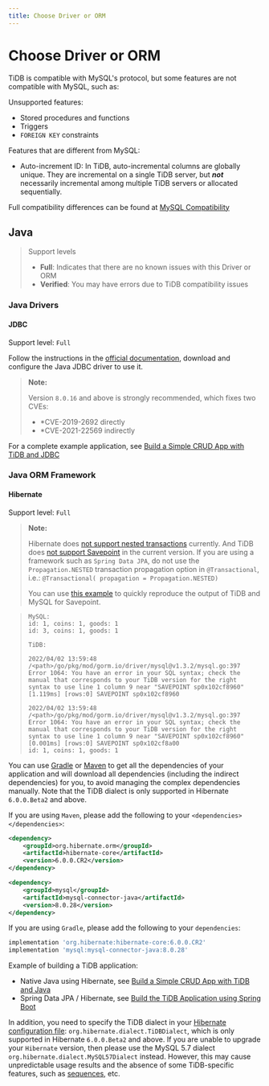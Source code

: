 ```yaml
---
title: Choose Driver or ORM
---
```


# Choose Driver or ORM

TiDB is compatible with MySQL's protocol, but some features are not compatible with MySQL, such as:

Unsupported features:

- Stored procedures and functions
- Triggers
- `FOREIGN KEY` constraints

Features that are different from MySQL:

- Auto-increment ID: In TiDB, auto-incremental columns are globally unique. They are incremental on a single TiDB server, but ***not*** necessarily incremental among multiple TiDB servers or allocated sequentially.

Full compatibility differences can be found at [MySQL Compatibility](https://docs.pingcap.com/tidb/stable/mysql-compatibility)

## Java

> Support levels
>
> - **Full**: Indicates that there are no known issues with this Driver or ORM
> - **Verified**: You may have errors due to TiDB compatibility issues

### Java Drivers

#### JDBC

Support level: `Full`

Follow the instructions in the [official documentation](https://dev.mysql.com/doc/connector-j/8.0/en/), download and configure the Java JDBC driver to use it.

> **Note:**
>
> Version `8.0.16` and above is strongly recommended, which fixes two CVEs:
>
> - *CVE-2019-2692 directly
> - *CVE-2021-22569 indirectly

For a complete example application, see [Build a Simple CRUD App with TiDB and JDBC](./sample-application-java.md)

### Java ORM Framework

#### Hibernate

Support level: `Full`

> **Note:**
>
> Hibernate does [not support nested transactions](https://stackoverflow.com/questions/37927208/nested-transaction-in-spring-app-with-jpa-postgres) currently. And TiDB does [not support Savepoint](https://github.com/pingcap/tidb/issues/6840) in the current version. If you are using a framework such as `Spring Data JPA`, do not use the `Propagation.NESTED` transaction propagation option in `@Transactional`, i.e.: `@Transactional( propagation = Propagation.NESTED)`
>
> You can use [this example](https://github.com/Icemap/tidb-savepoint) to quickly reproduce the output of TiDB and MySQL for Savepoint.

> ```
> MySQL:
> id: 1, coins: 1, goods: 1
> id: 3, coins: 1, goods: 1
> 
> TiDB:
> 
> 2022/04/02 13:59:48 /<path>/go/pkg/mod/gorm.io/driver/mysql@v1.3.2/mysql.go:397 Error 1064: You have an error in your SQL syntax; check the manual that corresponds to your TiDB version for the right syntax to use line 1 column 9 near "SAVEPOINT sp0x102cf8960" 
> [1.119ms] [rows:0] SAVEPOINT sp0x102cf8960
> 
> 2022/04/02 13:59:48 /<path>/go/pkg/mod/gorm.io/driver/mysql@v1.3.2/mysql.go:397 Error 1064: You have an error in your SQL syntax; check the manual that corresponds to your TiDB version for the right syntax to use line 1 column 9 near "SAVEPOINT sp0x102cf8960" 
> [0.001ms] [rows:0] SAVEPOINT sp0x102cf8a00
> id: 1, coins: 1, goods: 1
> ```

You can use [Gradle](https://gradle.org/install) or [Maven](https://maven.apache.org/install.html) to get all the dependencies of your application and will download all dependencies (including the indirect dependencies) for you, to avoid managing the complex dependencies manually. Note that the TiDB dialect is only supported in Hibernate `6.0.0.Beta2` and above.

If you are using `Maven`, please add the following to your `<dependencies></dependencies>`:

```xml
<dependency>
    <groupId>org.hibernate.orm</groupId>
    <artifactId>hibernate-core</artifactId>
    <version>6.0.0.CR2</version>
</dependency>

<dependency>
    <groupId>mysql</groupId>
    <artifactId>mysql-connector-java</artifactId>
    <version>8.0.28</version>
</dependency>
```

If you are using `Gradle`, please add the following to your `dependencies`:

```gradle
implementation 'org.hibernate:hibernate-core:6.0.0.CR2'
implementation 'mysql:mysql-connector-java:8.0.28'
```

Example of building a TiDB application:

- Native Java using Hibernate, see [Build a Simple CRUD App with TiDB and Java](sample-application-java.md)
- Spring Data JPA / Hibernate, see [Build the TiDB Application using Spring Boot](sample-application-spring-boot.md)

In addition, you need to specify the TiDB dialect in your [Hibernate configuration file](https://www.tutorialspoint.com/hibernate/hibernate_configuration.htm): `org.hibernate.dialect.TiDBDialect`, which is only supported in Hibernate `6.0.0.Beta2` and above. If you are unable to upgrade your `Hibernate` version, then please use the MySQL 5.7 dialect `org.hibernate.dialect.MySQL57Dialect` instead. However, this may cause unpredictable usage results and the absence of some TiDB-specific features, such as [sequences](https://docs.pingcap.com/tidb/stable/sql-statement-create-sequence), etc.
